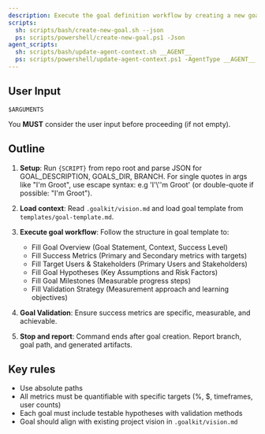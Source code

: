 ```yaml
---
description: Execute the goal definition workflow by creating a new goal using the goal template to generate a goal definition.
scripts:
  sh: scripts/bash/create-new-goal.sh --json
  ps: scripts/powershell/create-new-goal.ps1 -Json
agent_scripts:
  sh: scripts/bash/update-agent-context.sh __AGENT__
  ps: scripts/powershell/update-agent-context.ps1 -AgentType __AGENT__
---
```


## User Input

```text
$ARGUMENTS
```

You **MUST** consider the user input before proceeding (if not empty).

## Outline

1. **Setup**: Run `{SCRIPT}` from repo root and parse JSON for GOAL_DESCRIPTION, GOALS_DIR, BRANCH. For single quotes in args like "I'm Groot", use escape syntax: e.g 'I'\\''m Groot' (or double-quote if possible: "I'm Groot").

2. **Load context**: Read `.goalkit/vision.md` and load goal template from `templates/goal-template.md`.

3. **Execute goal workflow**: Follow the structure in goal template to:
   - Fill Goal Overview (Goal Statement, Context, Success Level)
   - Fill Success Metrics (Primary and Secondary metrics with targets)
   - Fill Target Users & Stakeholders (Primary Users and Stakeholders)
   - Fill Goal Hypotheses (Key Assumptions and Risk Factors)
   - Fill Goal Milestones (Measurable progress steps)
   - Fill Validation Strategy (Measurement approach and learning objectives)

4. **Goal Validation**: Ensure success metrics are specific, measurable, and achievable.

5. **Stop and report**: Command ends after goal creation. Report branch, goal path, and generated artifacts.

## Key rules

- Use absolute paths
- All metrics must be quantifiable with specific targets (%, $, timeframes, user counts)
- Each goal must include testable hypotheses with validation methods
- Goal should align with existing project vision in `.goalkit/vision.md`